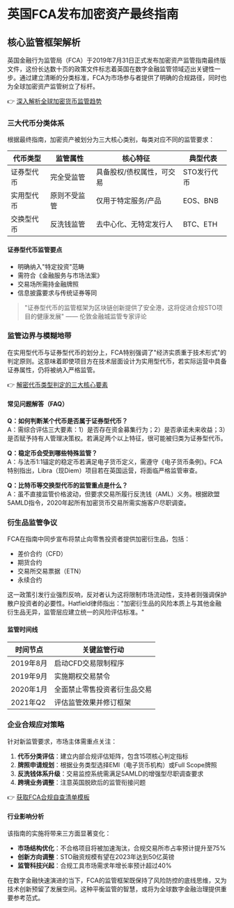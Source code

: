 # 英国FCA发布加密资产最终指南

## 核心监管框架解析

英国金融行为监管局（FCA）于2019年7月31日正式发布加密资产监管指南最终版文件，这份长达数十页的政策文件标志着英国在数字金融监管领域迈出关键性一步。通过建立清晰的分类标准，FCA为市场参与者提供了明确的合规路径，同时也为全球加密资产监管树立了标杆。

👉 [深入解析全球加密货币监管趋势](https://bit.ly/okx_welcome)

### 三大代币分类体系

根据最终指南，加密资产被划分为三大核心类别，每类对应不同的监管要求：

| 代币类型       | 监管属性         | 核心特征                         | 典型代表       |
|----------------|------------------|----------------------------------|----------------|
| 证券型代币     | 完全受监管       | 具备股权/债权属性，可交易        | STO发行代币    |
| 实用型代币     | 原则不受监管     | 仅用于特定服务/产品              | EOS、BNB       |
| 交换型代币     | 反洗钱监管       | 去中心化、无特定发行人           | BTC、ETH       |

#### 证券型代币监管要点
- 明确纳入"特定投资"范畴
- 需符合《金融服务与市场法案》
- 交易场所需持金融牌照
- 信息披露要求与传统证券等同

> "证券型代币的监管框架为区块链创新提供了安全港，这将促进合规STO项目的健康发展" —— 伦敦金融城监管专家评论

### 监管边界与模糊地带

在实用型代币与证券型代币的划分上，FCA特别强调了"经济实质重于技术形式"的判定原则。这意味着即使项目方在技术层面设计为实用型代币，若实际运营中具备证券属性，仍将被纳入严格监管。

👉 [解密代币类型判定的三大核心要素](https://bit.ly/okx_welcome)

#### 常见问题解答（FAQ）

**Q：如何判断某个代币是否属于证券型代币？**  
A：需综合评估三大要素：1）是否存在资金募集行为；2）是否承诺未来收益；3）是否赋予持有人管理决策权。若满足两个以上特征，很可能被归类为证券型代币。

**Q：稳定币会受到哪些特殊监管？**  
A：与法币1:1锚定的稳定币若满足电子货币定义，需遵守《电子货币条例》。FCA特别指出，Libra（现Diem）项目若在英国运营，将面临严格监管审查。

**Q：比特币等交换型代币的监管重点是什么？**  
A：虽不直接监管价格波动，但要求交易所履行反洗钱（AML）义务。根据欧盟5AMLD指令，2020年起所有加密货币交易所需实施客户尽职调查。

### 衍生品监管争议

FCA在指南中同步宣布将禁止向零售投资者提供加密衍生品，包括：
- 差价合约（CFD）
- 期货合约
- 交易所交易票据（ETN）
- 永续合约

这一政策引发行业强烈反响，反对者认为这将限制市场流动性，支持者则强调保护散户投资者的必要性。Hatfield律师指出："加密衍生品的风险本质上与其他金融衍生品无异，监管层应建立统一的风险评估标准。"

#### 监管时间线
| 时间节点      | 关键监管行动               |
|---------------|----------------------------|
| 2019年8月     | 启动CFD交易限制程序        |
| 2019年9月     | 实施期权交易禁令           |
| 2020年1月     | 全面禁止零售投资者衍生品交易|
| 2021年Q2      | 评估监管效果并修订框架     |

### 企业合规应对策略

针对新监管要求，市场主体需重点关注：
1. **代币分类评估**：建立内部合规评估矩阵，包含15项核心判定指标
2. **牌照申请规划**：根据业务类型选择EMI（电子货币机构）或Full Scope牌照
3. **反洗钱体系升级**：交易监控系统需满足5AMLD的增强型尽职调查要求
4. **跨境业务调整**：注意英国脱欧后的监管衔接问题

👉 [获取FCA合规自查清单模板](https://bit.ly/okx_welcome)

#### 行业影响分析

该指南的实施将带来三方面显著变化：
- **市场结构优化**：不合格项目将被加速淘汰，合规交易所市占率预计提升至75%
- **创新方向调整**：STO融资规模有望在2023年达到50亿英镑
- **监管科技兴起**：合规工具市场需求年增长率预计超过40%

在数字金融快速演进的当下，FCA的监管框架既保持了风险防控的底线思维，又为技术创新预留了发展空间。这种平衡监管的智慧，或将为全球数字金融治理提供重要参考范式。